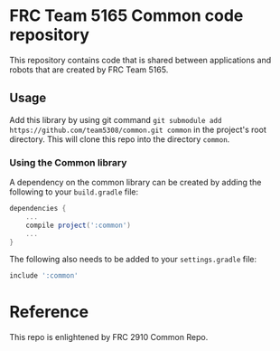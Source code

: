 # FRC Team 5165 Common code repository
This repository contains code that is shared between applications and robots that are created by FRC Team 5165.

## Usage
Add this library by using git command `git submodule add https://github.com/team5308/common.git common` in the project's root directory. This will clone this repo into the directory `common`.

### Using the Common library

A dependency on the common library can be created by adding the following to
your `build.gradle` file:
```gradle
dependencies {
    ...
    compile project(':common')
    ...
}
```
The following also needs to be added to your `settings.gradle` file:
```gradle
include ':common'
```

# Reference
This repo is enlightened by FRC 2910 Common Repo.
